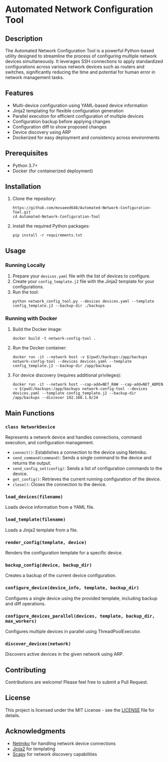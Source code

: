 # Automated Network Configuration Tool

## Description

The Automated Network Configuration Tool is a powerful Python-based utility designed to streamline the process of configuring multiple network devices simultaneously. It leverages SSH connections to apply standardized configurations across various network devices such as routers and switches, significantly reducing the time and potential for human error in network management tasks.

## Features

- Multi-device configuration using YAML-based device information
- Jinja2 templating for flexible configuration generation
- Parallel execution for efficient configuration of multiple devices
- Configuration backup before applying changes
- Configuration diff to show proposed changes
- Device discovery using ARP
- Dockerized for easy deployment and consistency across environments

## Prerequisites

- Python 3.7+
- Docker (for containerized deployment)

## Installation

1. Clone the repository:
   ```
   https://github.com/mosaeed648/Automated-Network-Configuration-Tool.git
   cd Automated-Network-Configuration-Tool
   ```

2. Install the required Python packages:
   ```
   pip install -r requirements.txt
   ```

## Usage

### Running Locally

1. Prepare your `devices.yaml` file with the list of devices to configure.
2. Create your `config_template.j2` file with the Jinja2 template for your configurations.
3. Run the tool:
   ```
   python network_config_tool.py --devices devices.yaml --template config_template.j2 --backup-dir ./backups
   ```

### Running with Docker

1. Build the Docker image:
   ```
   docker build -t network-config-tool .
   ```

2. Run the Docker container:
   ```
   docker run -it --network host -v $(pwd)/backups:/app/backups network-config-tool --devices devices.yaml --template config_template.j2 --backup-dir /app/backups
   ```

3. For device discovery (requires additional privileges):
   ```
   docker run -it --network host --cap-add=NET_RAW --cap-add=NET_ADMIN -v $(pwd)/backups:/app/backups network-config-tool --devices devices.yaml --template config_template.j2 --backup-dir /app/backups --discover 192.168.1.0/24
   ```

## Main Functions

### `class NetworkDevice`
Represents a network device and handles connections, command execution, and configuration management.

- `connect()`: Establishes a connection to the device using Netmiko.
- `send_command(command)`: Sends a single command to the device and returns the output.
- `send_config_set(config)`: Sends a list of configuration commands to the device.
- `get_config()`: Retrieves the current running configuration of the device.
- `close()`: Closes the connection to the device.

### `load_devices(filename)`
Loads device information from a YAML file.

### `load_template(filename)`
Loads a Jinja2 template from a file.

### `render_config(template, device)`
Renders the configuration template for a specific device.

### `backup_config(device, backup_dir)`
Creates a backup of the current device configuration.

### `configure_device(device_info, template, backup_dir)`
Configures a single device using the provided template, including backup and diff operations.

### `configure_devices_parallel(devices, template, backup_dir, max_workers)`
Configures multiple devices in parallel using ThreadPoolExecutor.

### `discover_devices(network)`
Discovers active devices in the given network using ARP.

## Contributing

Contributions are welcome! Please feel free to submit a Pull Request.

## License

This project is licensed under the MIT License - see the [LICENSE](LICENSE) file for details.

## Acknowledgments

- [Netmiko](https://github.com/ktbyers/netmiko) for handling network device connections
- [Jinja2](https://jinja.palletsprojects.com/) for templating
- [Scapy](https://scapy.net/) for network discovery capabilities
